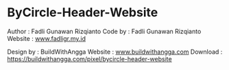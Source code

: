 # ByCircle-Header-Website

Author  : Fadli Gunawan Rizqianto
Code by : Fadli Gunawan Rizqianto
Website : www.fadligr.my.id

Design by : BuildWithAngga
Website   : www.buildwithangga.com
Download  : https://buildwithangga.com/pixel/bycircle-header-website
